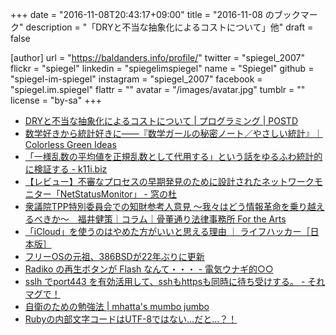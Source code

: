 +++
date = "2016-11-08T20:43:17+09:00"
title = "2016-11-08 のブックマーク"
description = "「DRYと不当な抽象化によるコストについて」他"
draft = false

[author]
  url = "https://baldanders.info/profile/"
  twitter = "spiegel_2007"
  flickr = "spiegel"
  linkedin = "spiegelimspiegel"
  name = "Spiegel"
  github = "spiegel-im-spiegel"
  instagram = "spiegel_2007"
  facebook = "spiegel.im.spiegel"
  flattr = ""
  avatar = "/images/avatar.jpg"
  tumblr = ""
  license = "by-sa"
+++

- [DRYと不当な抽象化によるコストについて | プログラミング | POSTD](http://postd.cc/on-dry-and-the-cost-of-wrongful-abstractions/)
- [数学好きから統計好きに――『数学ガールの秘密ノート／やさしい統計』｜Colorless Green Ideas](http://id.fnshr.info/2016/11/05/secret-notebook-statistics/)
- [「一様乱数の平均値を正規乱数として代用する」という話をゆるふわ統計的に検証する - k11i.biz](http://k11i.biz/blog/2016/11/05/approximate-gaussian-rng/)
- [【レビュー】不審なプロセスの早期発見のために設計されたネットワークモニター「NetStatusMonitor」 - 窓の杜](http://forest.watch.impress.co.jp/docs/review/1027348.html)
- [衆議院TPP特別委員会での知財参考人意見 ～我々はどう情報革命を乗り越えるべきか～　福井健策｜コラム｜骨董通り法律事務所 For the Arts](http://www.kottolaw.com/column/001317.html)
- [「iCloud」を使うのはやめた方がいいと思える理由 ｜ ライフハッカー［日本版］](http://www.lifehacker.jp/2016/11/161105stop_icloud_1.html)
- [フリーOSの元祖、386BSDが22年ぶりに更新](http://www.softantenna.com/wp/software/386bsd-udpate/)
- [Radiko の再生ボタンが Flash なんて・・・ - 電気ウナギ的○○](http://blog.netandfield.com/shar/2016/10/radiko-flash.html)
- [sslh でport443 を有効活用して、sshもhttpsも同時に待ち受けする。 - それマグで！](http://takuya-1st.hatenablog.jp/entry/2016/10/14/144244)
- [自衛のための勉強法 | mhatta's mumbo jumbo](http://www.mhatta.org/wp/blog/2016/10/16/studying-in-self-defense/)
- [Rubyの内部文字コードはUTF-8ではない…だと…？！](https://techracho.bpsinc.jp/hachi8833/2016_10_13/26969)
